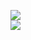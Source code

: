 [![](https://img.shields.io/badge/Made%20With-Github%20Spray-lightgrey.svg?style=for-the-badge&logo=github)](https://github.com/Annihil/github-spray#4671)  
[![](https://i.imgur.com/2DrTn0Z.gif)](https://github.com/Annihil/github-spray)